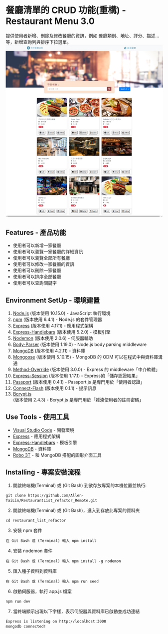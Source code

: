 # 餐廳清單的 CRUD 功能(重構) - Restaurant Menu 3.0

提供使用者新增、刪除及修改餐廳的資訊，例如:餐廳類別、地址、評分、描述...等，新增查詢列與排序下拉選單。
![](/2_3A8_RestaurantList_refactor.png)

## Features - 產品功能

- 使用者可以新增一家餐廳
- 使用者可以瀏覽一家餐廳的詳細資訊
- 使用者可以瀏覽全部所有餐廳
- 使用者可以修改一家餐廳的資訊
- 使用者可以刪除一家餐廳  
- 使用者可以排序全部餐廳
- 使用者可以查詢關鍵字

## Environment SetUp - 環境建置

1. [Node.js](https://nodejs.org/en/) (版本使用 10.15.0) - JavaScript 執行環境
2. [npm](https://nodejs.org/en/) (版本使用 6.4.1) - Node.js 的套件管理器
3. [Express](https://www.npmjs.com/package/express) (版本使用 4.17.1) - 應用程式架構
4. [Express-Handlebars](https://www.npmjs.com/package/express-handlebars) (版本使用 5.2.0) - 模板引擎
5. [Nodemon](https://www.npmjs.com/package/nodemon) (版本使用 2.0.6) - 伺服器輔助
6. [Body-Parser](https://www.npmjs.com/package/body-parser) (版本使用 1.19.0) - Node.js body parsing middleware
7. [MongoDB](https://www.mongodb.com/) (版本使用 4.2.11) - 資料庫
8. [Mongoose](https://www.npmjs.com/package/mongoose) (版本使用 5.10.15) - MongoDB 的 ODM 可以在程式中與資料庫溝通
9. [Method-Override](https://www.npmjs.com/package/method-override) (版本使用 3.0.0) - Express 的 middleware「中介軟體」
10. [Express-Session](https://www.npmjs.com/package/express-session) (版本使用 1.17.1) - Express的「儲存認證結果」
11. [Passport](https://www.npmjs.com/package/passport) (版本使用 0.4.1) - Passport.js 是專門用於「使用者認證」
12. [Connect-Flash](https://www.npmjs.com/package/connect-flash) (版本使用 0.1.1) - 提示訊息
13. [Bcrypt.js](https://www.npmjs.com/package/bcryptjs) (版本使用 2.4.3) -  Bcrypt.js 是專門用於「雜湊使用者的註冊密碼」

## Use Tools - 使用工具

- [Visual Studio Code](https://visualstudio.microsoft.com/zh-hant/) - 開發環境
- [Express](https://www.npmjs.com/package/express) - 應用程式架構
- [Express-Handlebars](https://www.npmjs.com/package/express-handlebars) - 模板引擎
- [MongoDB](https://www.mongodb.com/) - 資料庫
- [Robo 3T](https://robomongo.org/) - 和 MongoDB 搭配的圖形介面工具

## Installing - 專案安裝流程

1. 開啟終端機(Terminal) 或 (Git Bash) 到欲存放專案的本機位置並執行:

```
git clone https://github.com/Allen-TaiLin/RestaurantList_refactor_Remote.git
```

2. 開啟終端機(Terminal) 或 (Git Bash)，進入到存放此專案的資料夾

```
cd restaurant_list_refactor
```

3. 安裝 npm 套件

```
在 Git Bash 或 (Terminal) 輸入 npm install
```

4. 安裝 nodemon 套件

```
在 Git Bash 或 (Terminal) 輸入 npm install -g nodemon
```

5. 匯入種子資料到資料庫

```
在 Git Bash 或 (Terminal) 輸入 npm run seed
```

6. 啟動伺服器，執行 app.js 檔案

```
npm run dev
```

7. 當終端顯示出現以下字樣，表示伺服器與資料庫已啟動並成功連結

```
Express is listening on http://localhost:3000
mongodb connected!
```



